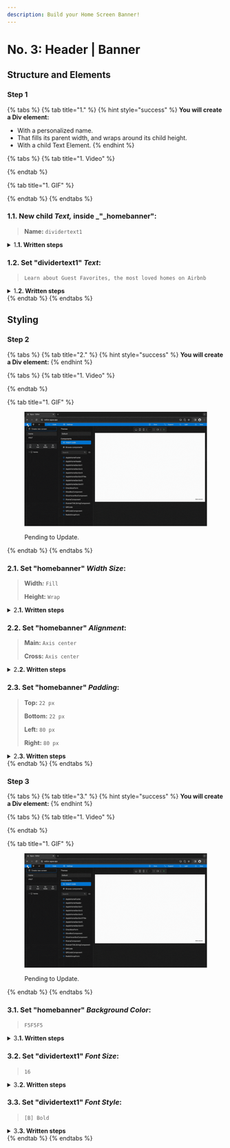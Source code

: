 ```yaml
---
description: Build your Home Screen Banner!
---
```


# No. 3: Header | Banner

## Structure and Elements&#x20;

### Step 1

{% tabs %}
{% tab title="1." %}
{% hint style="success" %}
**You will create a Div element:**

* With a personalized name.
* That fills its parent width, and wraps around its child height.
* With a child Text Element.
{% endhint %}

{% tabs %}
{% tab title="1. Video" %}

{% endtab %}

{% tab title="1. GIF" %}

{% endtab %}
{% endtabs %}



### **1.1.** New child _Text,_ inside _"_homebanner":

> **Name:** `dividertext1`

<details>

<summary>1<strong>.1. Written steps</strong></summary>

#### -Inside the _**Element Tree**_-

#### **A. \[Click]** **the **_**Text Icon**_**:**

* The button is located at the top of the panel, below the _Screens._
* The _Icon_ will turn blue, and your pointer will change.

#### **B. Drag your pointer and click "**homebanner**":**

* The new element will appear as a child of the _Screen_.
* The _Text_ will be created with the default name "Text #".

#### -Inside the **Properties Panel**-

#### **C. \[Click] the current name of the **_**Text**_** and \[type] the new one**:

* The new name should be lowercase, without any spaces or special characters.
* The name will be updated in the _Element Tree_ after you have \[clicked] away.

</details>



### 1.2. Set "dividertext1" _Text_:

> `Learn about Guest Favorites, the most loved homes on Airbnb`

<details>

<summary>1<strong>.2. Written steps</strong></summary>

#### -Inside the **Properties Panel**-

#### **\[Click]** **the Text container and \[type]:**

* You will have to erase the default text: _Type..._
* You can also copy and paste text from other sources.
* You can use any type of characters.
* You cannot create a line break with the \[enter] key.
* You can create line breaks by adjusting the _Text Width_.

</details>
{% endtab %}
{% endtabs %}





## Styling

### Step 2

{% tabs %}
{% tab title="2." %}
{% hint style="success" %}
**You will create a Div element:**
{% endhint %}

{% tabs %}
{% tab title="1. Video" %}

{% endtab %}

{% tab title="1. GIF" %}
<figure><img src="../../.gitbook/assets/Home_banner_1-min (1).gif" alt=""><figcaption><p>Pending to Update.</p></figcaption></figure>
{% endtab %}
{% endtabs %}



### 2.1. Set "homebanner" _Width Size_:

> **Width**_**:**_ `Fill`
>
> **Height:** `Wrap`

<details>

<summary>2<strong>.1. Written steps</strong></summary>

#### -Inside the **Properties Panel**-

#### **A. \[Click]** **the **_**Fill**_** button,** inside the Width section_:_

* The horizontal size of the Div will be the 100% _of the screen._
* You cannot use _Fill size_ in the case there is a parent element in _Wrap size._

#### **B. \[Click]** **the **_**Wrap**_** button,** inside the Height section_:_

* The vertical size of the Div will become its child's maximum combined size.
* You cannot use _Wrap size_ in the case there is a child element in _Fill size_.

</details>



### 2.2. Set "homebanner" _Alignment_:

> **Main:** `Axis center`
>
> **Cross:** `Axis center`

<details>

<summary>2<strong>.2. Written steps</strong></summary>

#### -Inside the **Properties Panel**-

#### **A. \[Click]** **the **_**Main** Axis center_ **button,** inside the Alignment section_:_

* In the Top-Down first row of buttons, choose the Left-to-right second one.
* The items are packed  to each other toward the center.

#### **B. \[Click]** **the **_**Cross** Axis center_ **button,** inside the Alignment section_:_

* In the Top-Down second row of buttons, choose the Left-to-right second one.
* The items are packed  to each other toward the center.

</details>



### 2.3. Set "homebanner" _Padding_:

> **Top:** `22 px`
>
> **Bottom:** `22 px`
>
> **Left:** `80 px`
>
> **Right:** `80 px`

<details>

<summary>2<strong>.3. Written steps</strong></summary>

#### -Inside the **Properties Panel**-

#### **A.** \[Click] the _Padding Top_ container and **\[type]** **the new value**_:_

* You can also change the size value using the _up and down arrows._
* The default _Unit_ is in _Pixels_, you do not need to change it.

#### **B.** \[Click] the _Padding Bottom_ container and **\[type]** **the new value**_:_

* You can also change the size value using the _up and down arrows._
* The default _Unit_ is in _Pixels_, you do not need to change it.

#### **C.** \[Click] the _Padding Left_ container and **\[type]** **the new value**_:_

* You can also change the size value using the _up and down arrows._
* The default _Unit_ is in _Pixels_, you do not need to change it.

#### **D.** \[Click] the _Padding Right_ container and **\[type]** **the new value**_:_

* You can also change the size value using the _up and down arrows._
* The default _Unit_ is in _Pixels_, you do not need to change it.

</details>
{% endtab %}
{% endtabs %}





### Step 3

{% tabs %}
{% tab title="3." %}
{% hint style="success" %}
**You will create a Div element:**
{% endhint %}

{% tabs %}
{% tab title="1. Video" %}

{% endtab %}

{% tab title="1. GIF" %}
<figure><img src="../../.gitbook/assets/Home_banner_1-min (1).gif" alt=""><figcaption><p>Pending to Update.</p></figcaption></figure>
{% endtab %}
{% endtabs %}



### 3.1. Set "homebanner" _Background Color_:

> `F5F5F5`

<details>

<summary>3<strong>.1. Written steps</strong></summary>

#### -Inside the **Properties Panel**-

#### **A. \[Click]** **the **_**Background**_** toggle and \[click] **_**Fill**:_

* Fill allows you to either select a material color or a gradient as the background.

**B. \[Click] **_**Background color**_** and** **\[type]** **the desired color**_:_

* You can type a 6 characters HEX code without the initial #.&#x20;

</details>



### 3.2. Set "dividertext1" _Font Size_:

> `16`

<details>

<summary>3<strong>.2. Written steps</strong></summary>

#### -Inside the **Properties Panel**-

#### \[Click] the _Font Size_ container and **\[type]** **the new value**_:_

* You can also change the size value using the _up and down arrows._

</details>



### 3.3. Set "dividertext1" _Font Style_:

> `[B] Bold`

<details>

<summary>3<strong>.3. Written steps</strong></summary>

#### -Inside the **Properties Panel**-

#### **\[Click]** **the** _B_ **button,** inside the Font Style section:

* You can only select  Bold, Italic or Normal, one at the time.
* If changed before, the Bold toggle needs to be set to neutral and then back to Bold.

</details>
{% endtab %}
{% endtabs %}
